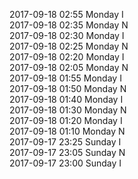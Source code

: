 2017-09-18 02:55 Monday  I  
2017-09-18 02:35 Monday  N  
2017-09-18 02:30 Monday  I  
2017-09-18 02:25 Monday  N  
2017-09-18 02:20 Monday  I  
2017-09-18 02:05 Monday  N  
2017-09-18 01:55 Monday  I  
2017-09-18 01:50 Monday  N  
2017-09-18 01:40 Monday  I  
2017-09-18 01:30 Monday  N  
2017-09-18 01:20 Monday  I  
2017-09-18 01:10 Monday  N  
2017-09-17 23:25 Sunday  I  
2017-09-17 23:05 Sunday  N  
2017-09-17 23:00 Sunday  I  
